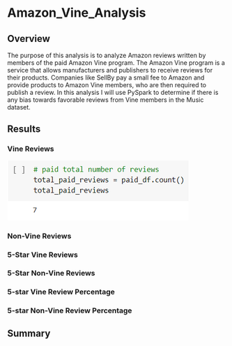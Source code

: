 # Amazon_Vine_Analysis

## Overview
The purpose of this analysis is to analyze Amazon reviews written by members of the paid Amazon Vine program. The Amazon Vine program is a service that allows manufacturers and publishers to receive reviews for their products. Companies like SellBy pay a small fee to Amazon and provide products to Amazon Vine members, who are then required to publish a review. In this analysis I will use PySpark to determine if there is any bias towards favorable reviews from Vine members in the Music dataset.

## Results
### Vine Reviews
![image](https://github.com/awill1786/Amazon_Vine_Analysis/blob/main/Resources/Vine_reviews.png?raw=true)
### Non-Vine Reviews

### 5-Star Vine Reviews

### 5-Star Non-Vine Reviews

### 5-star Vine Review Percentage

### 5-star Non-Vine Review Percentage

## Summary
